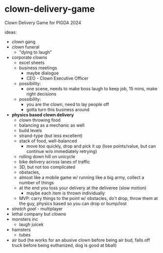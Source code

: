 # clown-delivery-game
Clown Delivery Game for PIGDA 2024


ideas:
  - *clown* gang
  - *clown* funeral
    - "dying to laugh"
  - corporate *clowns*
    - excel sheets
    - business meetings
      - maybe dialogue
      - CEO - Clown Executive Officer
    - possibility:
      - one scene, needs to make boss laugh to keep job, 15 mins, make right decisions
    - possibility:
      - you are the clown, need to lay people off
      - gotta turn this business around
  - **physics based clown delivery**
    - clown throwing food
    - balancing as a mechanic as well
    - build levels
    - strand-type (but less excellent) 
    - stack of food, well-balanced
      - move too quickly, drop and pick it up (lose points/value, but can continue w/o immediately retrying)
    - rolling down hill on unicycle
    - bike delivery across lanes of traffic
    - 3D, but not too complicated
    - obstacles, 
    - almost like a mobile game w/ running like a big army, collect a number of things
    - at the end you toss your delivery at the deliveree (slow motion)
      - maybe each item is thrown individually
    - MVP: carry things to the point w/ obstacles, do't drop, throw them at the guy, physics based so you can drop or bump/lost
  - *stretch goal* - multiplayer
  - lethal company but *clowns*
  - monsters inc
    - laugh juicek
  - hamsters
    - tubes
  - air bud (he works for an abusive clown before being air bud, falls off truck before being euthanized, dog is good at bball)
